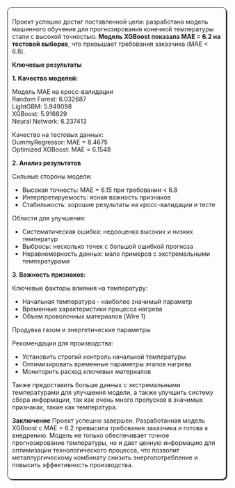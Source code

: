 <div  style="border-radius: 10px; box-shadow: 2px 2px 2px; border: 1px solid; padding: 10px ">


Проект успешно достиг поставленной цели: разработана модель машинного обучения для прогнозирования конечной температуры стали с высокой точностью. **Модель XGBoost показала MAE = 6.2 на тестовой выборке**, что превышает требования заказчика (MAE < 6.8).

**Ключевые результаты**

**1. Качество моделей:**

Модель	MAE на кросс-валидации      
Random Forest:  	6.032687       
LightGBM:	    5.949098      
XGBoost:  	    5.916829      
Neural Network:	6.237413

        

Качество на тестовых данных:       
DummyRegressor: MAE = 8.4675      
Optimized XGBoost: MAE = 6.1548    

**2. Анализ результатов**

Сильные стороны модели:

- Высокая точность: MAE = 6.15 при требовании < 6.8
- Интерпретируемость: ясная важность признаков
- Стабильность: хорошие результаты на кросс-валидации и тесте

Области для улучшения:
    
- Систематическая ошибка: недооценка высоких и низких температур
- Выбросы: несколько точек с большой ошибкой прогноза
- Неравномерность данных: мало примеров с экстремальными температурами

**3. Важность признаков:**    
    
Ключевые факторы влияния на температуру:     
    
- Начальная температура - наиболее значимый параметр
- Временные характеристики процесса нагрева
- Объем проволочных материалов (Wire 1)

Продувка газом и энергетические параметры

Рекомендации для производства:
- Установить строгий контроль начальной температуры
- Оптимизировать временные параметры этапов нагрева
- Мониторить расход ключевых материалов
    
Также предоставить больше данных с экстремальными температурами для улучшения модели, а также улучшить систему сбора информации, так как очень много пропусков в значимых признаках, такие как температура.

**Заключение**
Проект успешно завершен. Разработанная модель XGBoost с MAE = 6.2 превысила требования заказчика и готова к внедрению. Модель не только обеспечивает точное прогнозирование температуры, но и дает ценную информацию для оптимизации технологического процесса, что позволит металлургическому комбинату снизить энергопотребление и повысить эффективность производства.


 </div>